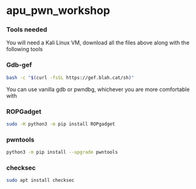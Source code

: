 # apu_pwn_workshop

### Tools needed

You will need a Kali Linux VM, download all the files above along with the following tools

### Gdb-gef

```sh
bash -c "$(curl -fsSL https://gef.blah.cat/sh)"
```

You can use vanilla gdb or pwndbg, whichever you are more comfortable with

### ROPGadget

```sh
sudo -H python3 -m pip install ROPgadget
```

### pwntools

```sh
python3 -m pip install --upgrade pwntools
```

### checksec

```sh
sudo apt install checksec
```
